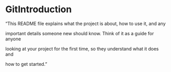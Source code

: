 # GitIntroduction

“This README file explains what the project is about, how to use it, and any

important details someone new should know. Think of it as a guide for anyone

looking at your project for the first time, so they understand what it does and

how to get started.”



